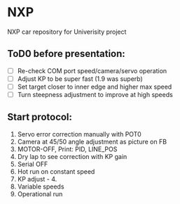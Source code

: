 # NXP
NXP car repository for Univerisity project

## ToD0 before presentation:

- [ ] Re-check COM port speed/camera/servo operation
- [ ] Adjust KP to be super fast (1.9 was superb)
- [ ] Set target closer to inner edge and higher max speed
- [ ] Turn steepness adjustment to improve at high speeds

## Start protocol:
  1. Servo error correction manually with POT0
  2. Camera at 45/50 angle adjustment as picture on FB
  3. MOTOR-OFF, Print: PID, LINE_POS
  4. Dry lap to see correction with KP gain
  5. Serial OFF
  6. Hot run on constant speed
  5. KP adjust - 4.
  6. Variable speeds
  7. Operational run
